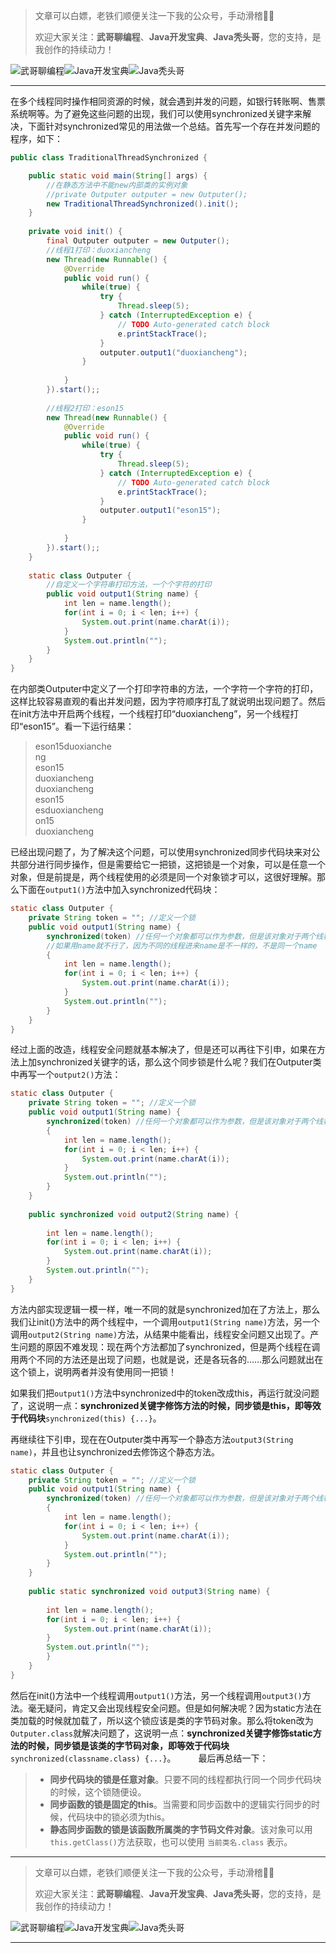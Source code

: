 > 文章可以白嫖，老铁们顺便关注一下我的公众号，手动滑稽🤣🤣 &nbsp;
>
> 欢迎大家关注：**武哥聊编程**、**Java开发宝典**、**Java秃头哥**，您的支持，是我创作的持续动力！&nbsp;&nbsp;

![武哥聊编程](https://img-blog.csdnimg.cn/202002150421550.jpg)![Java开发宝典](https://img-blog.csdnimg.cn/20200608005630228.png)![Java秃头哥](https://img-blog.csdnimg.cn/20201025170941235.png)

----

在多个线程同时操作相同资源的时候，就会遇到并发的问题，如银行转账啊、售票系统啊等。为了避免这些问题的出现，我们可以使用synchronized关键字来解决，下面针对synchronized常见的用法做一个总结。首先写一个存在并发问题的程序，如下：
```java
public class TraditionalThreadSynchronized {

	public static void main(String[] args) {
		//在静态方法中不能new内部类的实例对象
		//private Outputer outputer = new Outputer();
		new TraditionalThreadSynchronized().init();
	}
	
	private void init() {
		final Outputer outputer = new Outputer();
		//线程1打印：duoxiancheng
		new Thread(new Runnable() {			
			@Override
			public void run() {
				while(true) {
					try {
						Thread.sleep(5);
					} catch (InterruptedException e) {
						// TODO Auto-generated catch block
						e.printStackTrace();
					}
					outputer.output1("duoxiancheng");
				}
				
			}
		}).start();;
		
		//线程2打印：eson15
		new Thread(new Runnable() {			
			@Override
			public void run() {
				while(true) {
					try {
						Thread.sleep(5);
					} catch (InterruptedException e) {
						// TODO Auto-generated catch block
						e.printStackTrace();
					}
					outputer.output1("eson15");
				}
				
			}
		}).start();;
	}
	
	static class Outputer {
		//自定义一个字符串打印方法，一个个字符的打印
		public void output1(String name) {
			int len = name.length();
			for(int i = 0; i < len; i++) {
				System.out.print(name.charAt(i));
			}
			System.out.println("");		
		}		
	}
}
```
在内部类Outputer中定义了一个打印字符串的方法，一个字符一个字符的打印，这样比较容易直观的看出并发问题，因为字符顺序打乱了就说明出现问题了。然后在init方法中开启两个线程，一个线程打印“duoxiancheng”，另一个线程打印“eson15”。看一下运行结果：
>eson15duoxianche<br>
ng<br>
eson15<br>
duoxiancheng<br>
duoxiancheng<br>
eson15<br>
esduoxiancheng<br>
on15<br>
duoxiancheng<br>

已经出现问题了，为了解决这个问题，可以使用synchronized同步代码块来对公共部分进行同步操作，但是需要给它一把锁，这把锁是一个对象，可以是任意一个对象，但是前提是，两个线程使用的必须是同一个对象锁才可以，这很好理解。那么下面在`output1()`方法中加入synchronized代码块：
```java
static class Outputer {
	private String token = ""; //定义一个锁
	public void output1(String name) {
		synchronized(token) //任何一个对象都可以作为参数，但是该对象对于两个线程来说是同一个才行
		//如果用name就不行了，因为不同的线程进来name是不一样的，不是同一个name
		{
			int len = name.length();
			for(int i = 0; i < len; i++) {
				System.out.print(name.charAt(i));
			}
			System.out.println("");		
		}
	}
}	
```
经过上面的改造，线程安全问题就基本解决了，但是还可以再往下引申，如果在方法上加synchronized关键字的话，那么这个同步锁是什么呢？我们在Outputer类中再写一个`output2()`方法：
```java
static class Outputer {
	private String token = ""; //定义一个锁
	public void output1(String name) {
		synchronized(token) //任何一个对象都可以作为参数，但是该对象对于两个线程来说是同一个才行
		{
			int len = name.length();
			for(int i = 0; i < len; i++) {
				System.out.print(name.charAt(i));
			}
			System.out.println("");		
		}
	}	
	
	public synchronized void output2(String name) {
		
		int len = name.length();
		for(int i = 0; i < len; i++) {
			System.out.print(name.charAt(i));
		}
		System.out.println("");		
	}	
}
```
方法内部实现逻辑一模一样，唯一不同的就是synchronized加在了方法上，那么我们让init()方法中的两个线程中，一个调用`output1(String name)`方法，另一个调用`output2(String name)`方法，从结果中能看出，线程安全问题又出现了。产生问题的原因不难发现：现在两个方法都加了synchronized，但是两个线程在调用两个不同的方法还是出现了问题，也就是说，还是各玩各的……那么问题就出在这个锁上，说明两者并没有使用同一把锁！

如果我们把`output1()`方法中synchronized中的token改成this，再运行就没问题了，这说明一点：**synchronized关键字修饰方法的时候，同步锁是this，即等效于代码块**`synchronized(this) {...}`。

再继续往下引申，现在在Outputer类中再写一个静态方法`output3(String name)`，并且也让synchronized去修饰这个静态方法。
```java
static class Outputer {
	private String token = ""; //定义一个锁
	public void output1(String name) {
		synchronized(token) //任何一个对象都可以作为参数，但是该对象对于两个线程来说是同一个才行
		{
			int len = name.length();
			for(int i = 0; i < len; i++) {
				System.out.print(name.charAt(i));
			}
			System.out.println("");		
		}
	}	
	
	public static synchronized void output3(String name) {
		
		int len = name.length();
		for(int i = 0; i < len; i++) {
			System.out.print(name.charAt(i));
		}
		System.out.println("");		
		}	
	}
}
```

然后在init()方法中一个线程调用`output1()`方法，另一个线程调用`output3()`方法。毫无疑问，肯定又会出现线程安全问题。但是如何解决呢？因为static方法在类加载的时候就加载了，所以这个锁应该是类的字节码对象。那么将token改为`Outputer.class`就解决问题了，这说明一点：**synchronized关键字修饰static方法的时候，同步锁是该类的字节码对象，即等效于代码块**`synchronized(classname.class) {...}`。
　　
最后再总结一下：
>- **同步代码块的锁是任意对象**。只要不同的线程都执行同一个同步代码块的时候，这个锁随便设。<br>
>- **同步函数的锁是固定的this**。当需要和同步函数中的逻辑实行同步的时候，代码块中的锁必须为this。<br>
>- **静态同步函数的锁是该函数所属类的字节码文件对象**。该对象可以用`this.getClass()`方法获取，也可以使用 `当前类名.class` 表示。

----

> 文章可以白嫖，老铁们顺便关注一下我的公众号，手动滑稽🤣🤣 &nbsp;
>
> 欢迎大家关注：**武哥聊编程**、**Java开发宝典**、**Java秃头哥**，您的支持，是我创作的持续动力！&nbsp;&nbsp;

![武哥聊编程](https://img-blog.csdnimg.cn/202002150421550.jpg)![Java开发宝典](https://img-blog.csdnimg.cn/20200608005630228.png)![Java秃头哥](https://img-blog.csdnimg.cn/20201025170941235.png)

----